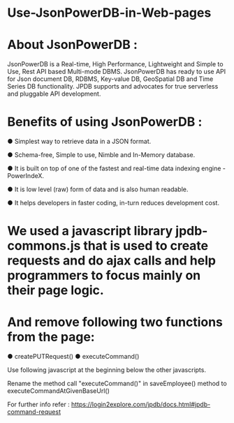 # Use-JsonPowerDB-in-Web-pages

# About JsonPowerDB :
JsonPowerDB is a Real-time, High Performance, Lightweight and Simple to Use, Rest API based Multi-mode DBMS. JsonPowerDB has ready to use API for Json document DB, RDBMS, Key-value DB, GeoSpatial DB and Time Series DB functionality. JPDB supports and advocates for true serverless and pluggable API development.

# Benefits of using JsonPowerDB :
● Simplest way to retrieve data in a JSON format.

● Schema-free, Simple to use, Nimble and In-Memory database.

● It is built on top of one of the fastest and real-time data indexing engine - PowerIndeX.

● It is low level (raw) form of data and is also human readable.

● It helps developers in faster coding, in-turn reduces development cost.


# We used a javascript library jpdb-commons.js that is used to create requests and do ajax calls and help programmers to focus mainly on their page logic.

# And remove following two functions from the page: 
● createPUTRequest()
● executeCommand()

Use following javascript at the beginning below the other javascripts.
<script src="http://login2explore.com/jpdb/resources/js/0.0.3/jpdb-commons.js"></script>

Rename the method call "executeCommand()" in saveEmployee() method to executeCommandAtGivenBaseUrl()

For further info refer : https://login2explore.com/jpdb/docs.html#jpdb-command-request

